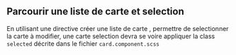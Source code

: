  ## Parcourir une liste de carte et selection

En utilisant une directive créer une liste de carte , permettre de  selectionner la carte à modifier, une carte selection devra se voire appliquer la class `selected` décrite dans le fichier `card.component.scss`